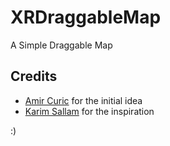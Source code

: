 XRDraggableMap
==============

A Simple Draggable Map

## Credits 
* [Amir Curic](https://github.com/AmirCuric) for the initial idea
* [Karim Sallam](https://github.com/karimsallam) for the inspiration

:)